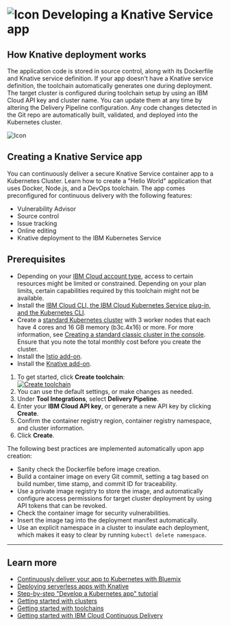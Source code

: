# ![Icon](./.bluemix/knative-logo_72px.png) Developing a Knative Service app

## How Knative deployment works
The application code is stored in source control, along with its Dockerfile and Knative service definition. If your app doesn't have a Knative service definition, the toolchain automatically generates one during deployment. The target cluster is configured during toolchain setup by using an IBM Cloud API key and cluster name. You can update them at any time by altering the Delivery Pipeline configuration. Any code changes detected in the Git repo are automatically built, validated, and deployed into the Kubernetes cluster.

![Icon](./.bluemix/toolchain.png)

## Creating a Knative Service app
You can continuously deliver a secure Knative Service container app to a Kubernetes Cluster. Learn how to create a "Hello World" application that uses Docker, Node.js, and a DevOps toolchain. The app comes preconfigured for continuous delivery with the following features:
* Vulnerability Advisor
* Source control
* Issue tracking
* Online editing
* Knative deployment to the IBM Kubernetes Service

## Prerequisites
* Depending on your [IBM Cloud account type](https://cloud.ibm.com/registration), access to certain resources might be limited or constrained. Depending on your plan limits, certain capabilities required by this toolchain might not be available.
* Install the [IBM Cloud CLI, the IBM Cloud Kubernetes Service plug-in, and the Kubernetes CLI](https://cloud.ibm.com/docs/containers?topic=containers-cs_cli_install).
* Create a [standard Kubernetes cluster](https://cloud.ibm.com/kubernetes/catalog/cluster) with 3 worker nodes that each have 4 cores and 16 GB memory (b3c.4x16) or more. For more information, see [Creating a standard classic cluster in the console](https://cloud.ibm.com/docs/containers?topic=containers-clusters#clusters_ui). Ensure that you note the total monthly cost before you create the cluster.
* Install the [Istio add-on](https://cloud.ibm.com/docs/containers?topic=containers-istio).
* Install the [Knative add-on](https://cloud.ibm.com/docs/containers?topic=containers-serverless-apps-knative#knative-setup).

1. To get started, click **Create toolchain**:
<br> [![Create toolchain](https://cloud.ibm.com/devops/graphics/create_toolchain_button.png)](https://cloud.ibm.com/devops/setup/deploy?repository=https%3A%2F%2Fgithub.com%2Fopen-toolchain%2Fknative-service-toolchain&env_id=ibm:yp:us-south)
2. You can use the default settings, or make changes as needed.
3. Under **Tool Integrations**, select **Delivery Pipeline**.
4. Enter your **IBM Cloud API key**, or generate a new API key by clicking **Create**.
5. Confirm the container registry region, container registry namespace, and cluster information.
6. Click **Create**.

The following best practices are implemented automatically upon app creation:
- Sanity check the Dockerfile before image creation.
- Build a container image on every Git commit, setting a tag based on build number, time stamp, and commit ID for traceability.
- Use a private image registry to store the image, and automatically configure access permissions for target cluster deployment by using API tokens that can be revoked.
- Check the container image for security vulnerabilities.
- Insert the image tag into the deployment manifest automatically.
- Use an explicit namespace in a cluster to insulate each deployment, which makes it easy to clear by running `kubectl delete namespace`.

---
## Learn more 

* [Continuously deliver your app to Kubernetes with Bluemix](https://www.ibm.com/blogs/bluemix/2017/07/continuously-deliver-your-app-to-kubernetes-with-bluemix/)
* [Deploying serverless apps with Knative](https://cloud.ibm.com/docs/containers?topic=containers-serverless-apps-knative)
* [Step-by-step "Develop a Kubernetes app" tutorial](https://www.ibm.com/devops/method/tutorials/tc_secure_kube)
* [Getting started with clusters](https://cloud.ibm.com/docs/containers?topic=containers-getting-started)
* [Getting started with toolchains](https://cloud.ibm.com/devops/getting-started)
* [Getting started with IBM Cloud Continuous Delivery](https://cloud.ibm.com/docs/services/ContinuousDelivery?topic=ContinuousDelivery-getting-started&pos=2)
